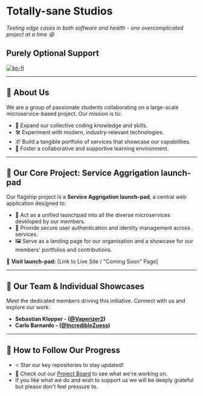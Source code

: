# Totally-sane Studios
*Testing edge cases in both software and health - one overcomplicated project at a time 😆*

## Purely Optional Support 
[![ko-fi](https://ko-fi.com/img/githubbutton_sm.svg)](https://ko-fi.com/E1E71EQLRP) 

---

## 🌟 About Us
We are a group of  passionate students collaborating on a large-scale microservice-based project. Our mission is to:
- 🧠 Expand our collective coding knowledge and skills.
- 🛠️ Experiment with modern, industry-relevant technologies.
- ポ  Build a tangible portfolio of services that showcase our capabilities.
- 🤝 Foster a collaborative and supportive learning environment.

---

## 🚀 Our Core Project: Service Aggrigation launch-pad
Our flagship project is a **Service Aggrigation launch-pad**, a central web application designed to:
- 🚪 Act as a unified launchpad into all the diverse microservices developed by our members.
- 🔐 Provide secure user authentication and identity management across services.
- 🖼️ Serve as a landing page for our organisation and a showcase for our members' portfolios and contributions.

🔗 **Visit launch-pad:** [Link to Live Site / "Coming Soon" Page] 

---
## 👥 Our Team & Individual Showcases
Meet the dedicated members driving this initiative. Connect with us and explore our work:

- **Sebastian Klopper - ([@Vaperizer2](https://github.com/Vaperizer2))**
- **Carlo Barnardo - ([@IncredibleZuess](https://github.com/IncredibleZuess))**

---

## 🌱 How to Follow Our Progress
- ⭐ Star our key repositories to stay updated!
- 👀 Check out our [Project Board](https://github.com/orgs/Totally-Sane/projects/3) to see what we're working on.
- If you like what we do and wish to support us we will be deeply grateful but please don't feel pressure to. 

